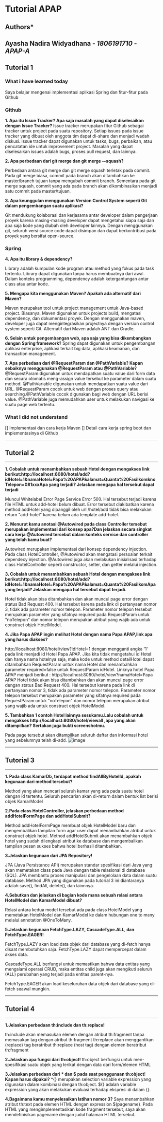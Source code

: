 # Tutorial APAP

## Authors*


**Ayasha Nadira Widyadhana** - *1806191710* - *APAP-A*
---
## Tutorial 1
### What i have learned today
Saya belajar mengenai implementasi aplikasi Spring dan fitur-fitur pada Github

### Github

**1. Apa itu Issue Tracker? Apa saja masalah yang dapat diselesaikan dengan Issue Tracker?**
Issue tracker merupakan fitur Github sebagai tracker untuk project pada suatu repository. Setiap issues pada issue tracker yang dibuat oleh anggota tim dapat di-share dan menjadi wadah diskusi. Issue tracker dapat digunakan untuk tasks, bugs, perbaikan, atau pencatatan ide untuk improvement project. Masalah yang dapat diselesaikan issues adalah bugs, proses pull request, dan lainnya.

**2. Apa perbedaan dari git merge dan git merge --squash?**

Perbedaan antara git merge dan git merge squash terletak pada commit. Pada git merge biasa, commit pada branch akan ditambahkan ke master/branch tujuan tanpa mengubah commit branch. Sementara pada git merge squash, commit yang ada pada branch akan dikombinasikan menjadi satu commit pada master/tujuan.

**3. Apa keunggulan menggunakan Version Control System seperti Git dalam pengembangan suatu aplikasi?**

Git mendukung kolaborasi dan kerjasama antar developer dalam pengerjaan proyek karena masing-masing developer dapat mengetahui siapa saja dan apa saja kode yang diubah oleh developer lainnya. Dengan menggunakan git, seluruh versi source code dapat disimpan dan dapat berkontribusi pada proyek yang bersifat open-source.

### Spring

**4. Apa itu library & dependency?**

Library adalah kumpulan kode program atau method yang fokus pada task tertentu. Library dapat digunakan tanpa harus membuatnya dari awal. Dalam konteks programming, dependency adalah ketergantungan antar class atau antar kode. 

**5. Mengapa kita menggunakan Maven? Apakah ada alternatif dari Maven?**

Maven merupakan tool untuk project management untuk Java-based project. Biasanya, Maven digunakan untuk projects build, mengatasi dependency, dan dokumentasi proyek. Dengan menggunakan maven, developer juga dapat mengintegrasikan projectnya dengan version control system seperti Git. Alternatif dari Maven adalah ANT dan Gradle.

**6. Selain untuk pengembangan web, apa saja yang bisa dikembangkan dengan Spring framework?**
Spring dapat digunakan untuk pengembangan aplikasi enterprise, aplikasi terkait big data, aplikasi keamanan, dan transaction management. 

**7. Apa perbedaan dari @RequestParam dan @PathVariable? Kapan sebaiknya menggunakan @RequestParam atau @PathVariable?**
@RequestParam digunakan untuk mendapatkan suatu value dari form data dan secara otomatis meng-assign value tersebut ke parameter dalam suatu method. @PathVariable digunakan untuk mendapatkan suatu value dari URL. @RequestParam cocok untuk web dengan proses query atau searching.@PathVariable cocok digunakan bagi web dengan URL berisi value. @PathVariable juga memudahkan user untuk melakukan navigasi ke suatu page web tertentu. 

### What I did not understand
[] Implementasi dan cara kerja Maven
[] Detail cara kerja spring boot dan implementasinya di Github

---
## Tutorial 2
---
**1. Cobalah untuk menambahkan sebuah Hotel dengan mengakses link berikut:http://localhost:8080/hotel/add?idHotel=1&namaHotel=Papa%20APAP&alamat=Quanta%20Fasilkom&noTelepon=081xxx​Apa yang terjadi? Jelaskan mengapa hal tersebut dapat terjadi**

Muncul Whitelabel Error Page Service Error 500. Hal tersebut terjadi karena file HTML untuk add-hotel belum dibuat. Error tersebut diakibatkan karena method addHotel yang dipanggil oleh url /hotel/add tidak bisa melakukan return "add-hotel" karena belum ada template add-hotel.

**2. Menurut kamu anotasi @Autowired pada class Controller tersebut merupakan implementasi dari konsep apa?Dan jelaskan secara singkat cara kerja @Autowired tersebut dalam konteks service dan controller yang telah kamu buat?**

Autowired merupakan implementasi dari konsep dependency injection. Pada class HotelController, @Autowired akan mengatasi persoalan terkait dependecy injection. @Autowired juga akan melakukan inisialisasi terhadap class HotelController seperti constructor, setter, dan getter melalui injection.

**3. Cobalah untuk menambahkan sebuah Hotel dengan mengakses link berikut:http://localhost:8080/hotel/add?idHotel=1&namaHotel=Papa%20APAP&alamat=Quanta%20FasilkomApa yang terjadi? Jelaskan mengapa hal tersebut dapat terjadi.**

Hotel tidak akan bisa ditambahkan dan akan muncul page error dengan status Bad Request 400. Hal tersebut karena pada link di pertanyaan nomor 3, tidak ada parameter nomor telepon. Parameter nomor telepon tersebut merupakan parameter yang sifatnya required pada RequestParam untuk "noTelepon" dan nomor telepon merupakan atribut yang wajib ada untuk construct objek HotelModel.

**4. Jika Papa APAP ingin melihat Hotel dengan nama Papa APAP,link apa yang harus diakses?**

http://localhost:8080/hotel/view?idHotel=1 dengan mengganti angka '1' pada link menjadi id Hotel Papa APAP. Jika kita tidak mengetahui id Hotel dan hanya nama hotelnya saja, maka kode untuk method detailHotel dapat ditambahkan RequestParam untuk nama Hotel dan menambahkan parameter required=false untuk RequestParam idHotel. Linknya hotel Papa APAP menjadi berikut : http://localhost:8080/hotel/view?namaHotel=Papa APAP
Hotel tidak akan bisa ditambahkan dan akan muncul page error dengan status Bad Request 400. Hal tersebut karena pada link di pertanyaan nomor 3, tidak ada parameter nomor telepon. Parameter nomor telepon tersebut merupakan parameter yang sifatnya required pada RequestParam untuk "noTelepon" dan nomor telepon merupakan atribut yang wajib ada untuk construct objek HotelModel. 

**5. Tambahkan 1 contoh Hotel lainnya sesukamu.Lalu cobalah untuk mengakses http://localhost:8080/hotel/viewall​ ,apa yang akan ditampilkan? Sertakan juga bukti screenshotmu.**

Pada page tersebut akan ditampilkan seluruh daftar dan informasi hotel yang sebelumnya telah di-add. 
![image](https://user-images.githubusercontent.com/45852173/94810293-0ab38800-041e-11eb-89bf-ce1f8a919d3c.png)

---
## Tutorial 3
---
**1. Pada class ​KamarDb​, terdapat ​method ​​findAllByHotelId​, apakah kegunaan dari ​method​ tersebut?**

Method yang akan mencari seluruh kamar yang ada pada suatu hotel dengan id tertentu. Seluruh pencarian akan di-return dalam bentuk list berisi objek KamarModel

**2.Pada class ​HotelController​, jelaskan perbedaan method ​addHotelFormPage​ dan ​addHotelSubmit​?**

Method addHotelFormPage membuat objek HotelModel baru dan mengembalikan tampilan form agar user dapat menambahkan atribut untuk construct objek hotel. Method addHotelSubmit akan menambahkan objek hotel yang sudah dilengkapi atribut ke database dan mengembalikan tampilan pesan sukses bahwa hotel berhasil ditambahkan. 

**3.Jelaskan kegunaan dari ​JPA Repository​!**

JPA (Java Persistance API) merupakan standar spesifikasi dari Java yang akan memetakan class pada Java dengan table relasional di database (SQL). JPA membantu proses manipulasi dan pengelolaan data dalam suatu database. Method JPA yang digunakan pada tutorial 3 ini diantaranya adalah save(), findAll, delete(), dan lainnnya. 

**4.Sebutkan dan jelaskan di bagian kode mana sebuah relasi antara HotelModel dan KamarModel dibuat?**

Relasi antara kedua model tersebut ada pada class HotelModel yang memetakan HotelModel dan KamarModel ke dalam hubungan one to many melalui annotation @OneToMany.

**5.Jelaskan kegunaan ​FetchType.LAZY, CascadeType.ALL​, dan ​FetchType.EAGER​!**

FetchType.LAZY akan load data objek dari database yang di-fetch hanya disaat membutuhkan saja. FetchType.LAZY dapat mempercepat dalam akses data. 

CascadeType.ALL berfungsi untuk memastikan bahwa data entitas yang mengalami operasi CRUD, maka entitas child juga akan mengikuti seluruh (ALL) perubahan yang terjadi pada entitas parent-nya. 

FetchType.EAGER akan load keseluruhan data objek dari database yang di-fetch seawal mungkin. 

---
## Tutorial 4
---
**1.Jelaskan perbedaan th:include dan th:replace!**

th:include akan memasukan elemen dengan atribut th:fragment tanpa memasukan tag dengan atribut th:fragment
th:replace akan menggantikan (replace) tag beratribut th:replace (host tag) dengan elemen beratribut th:fragment

**2.Jelaskan apa fungsi dari th:object!**
th:object berfungsi untuk men-spesifikasi suatu objek yang terikat dengan data dari form/elemen HTML

**3.Jelaskan perbedaan dari * dan $ pada saat penggunaan th:object! Kapan harus dipakai?**
*{} merupakan selection variable expression yang digunakan dalam kombinasi dengan th:object. ${} adalah variable expression yang akan melakukan evaluasi terhadap ekspresi di dalam {}.

**4.Bagaimana kamu menyelesaikan latihan nomor 3?**
Saya menambahkan atribut th:text pada elemen HTML dengan expression ${pagename}. Pada HTML yang mengimplementasikan kode fragment tersebut, saya akan mendefinisikan pagename dengan judul halaman HTML tersebut.

